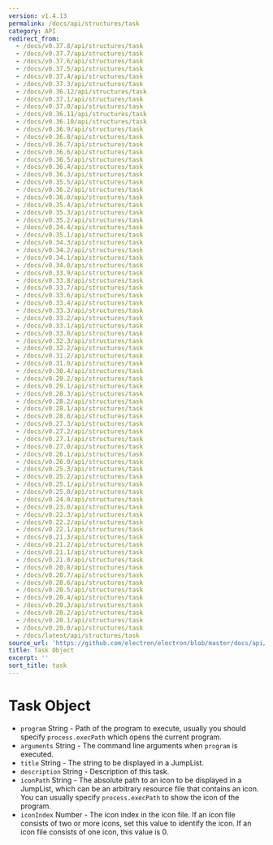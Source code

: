 ```yaml
---
version: v1.4.13
permalink: /docs/api/structures/task
category: API
redirect_from:
  - /docs/v0.37.8/api/structures/task
  - /docs/v0.37.7/api/structures/task
  - /docs/v0.37.6/api/structures/task
  - /docs/v0.37.5/api/structures/task
  - /docs/v0.37.4/api/structures/task
  - /docs/v0.37.3/api/structures/task
  - /docs/v0.36.12/api/structures/task
  - /docs/v0.37.1/api/structures/task
  - /docs/v0.37.0/api/structures/task
  - /docs/v0.36.11/api/structures/task
  - /docs/v0.36.10/api/structures/task
  - /docs/v0.36.9/api/structures/task
  - /docs/v0.36.8/api/structures/task
  - /docs/v0.36.7/api/structures/task
  - /docs/v0.36.6/api/structures/task
  - /docs/v0.36.5/api/structures/task
  - /docs/v0.36.4/api/structures/task
  - /docs/v0.36.3/api/structures/task
  - /docs/v0.35.5/api/structures/task
  - /docs/v0.36.2/api/structures/task
  - /docs/v0.36.0/api/structures/task
  - /docs/v0.35.4/api/structures/task
  - /docs/v0.35.3/api/structures/task
  - /docs/v0.35.2/api/structures/task
  - /docs/v0.34.4/api/structures/task
  - /docs/v0.35.1/api/structures/task
  - /docs/v0.34.3/api/structures/task
  - /docs/v0.34.2/api/structures/task
  - /docs/v0.34.1/api/structures/task
  - /docs/v0.34.0/api/structures/task
  - /docs/v0.33.9/api/structures/task
  - /docs/v0.33.8/api/structures/task
  - /docs/v0.33.7/api/structures/task
  - /docs/v0.33.6/api/structures/task
  - /docs/v0.33.4/api/structures/task
  - /docs/v0.33.3/api/structures/task
  - /docs/v0.33.2/api/structures/task
  - /docs/v0.33.1/api/structures/task
  - /docs/v0.33.0/api/structures/task
  - /docs/v0.32.3/api/structures/task
  - /docs/v0.32.2/api/structures/task
  - /docs/v0.31.2/api/structures/task
  - /docs/v0.31.0/api/structures/task
  - /docs/v0.30.4/api/structures/task
  - /docs/v0.29.2/api/structures/task
  - /docs/v0.29.1/api/structures/task
  - /docs/v0.28.3/api/structures/task
  - /docs/v0.28.2/api/structures/task
  - /docs/v0.28.1/api/structures/task
  - /docs/v0.28.0/api/structures/task
  - /docs/v0.27.3/api/structures/task
  - /docs/v0.27.2/api/structures/task
  - /docs/v0.27.1/api/structures/task
  - /docs/v0.27.0/api/structures/task
  - /docs/v0.26.1/api/structures/task
  - /docs/v0.26.0/api/structures/task
  - /docs/v0.25.3/api/structures/task
  - /docs/v0.25.2/api/structures/task
  - /docs/v0.25.1/api/structures/task
  - /docs/v0.25.0/api/structures/task
  - /docs/v0.24.0/api/structures/task
  - /docs/v0.23.0/api/structures/task
  - /docs/v0.22.3/api/structures/task
  - /docs/v0.22.2/api/structures/task
  - /docs/v0.22.1/api/structures/task
  - /docs/v0.21.3/api/structures/task
  - /docs/v0.21.2/api/structures/task
  - /docs/v0.21.1/api/structures/task
  - /docs/v0.21.0/api/structures/task
  - /docs/v0.20.8/api/structures/task
  - /docs/v0.20.7/api/structures/task
  - /docs/v0.20.6/api/structures/task
  - /docs/v0.20.5/api/structures/task
  - /docs/v0.20.4/api/structures/task
  - /docs/v0.20.3/api/structures/task
  - /docs/v0.20.2/api/structures/task
  - /docs/v0.20.1/api/structures/task
  - /docs/v0.20.0/api/structures/task
  - /docs/latest/api/structures/task
source_url: 'https://github.com/electron/electron/blob/master/docs/api/structures/task.md'
title: Task Object
excerpt: ''
sort_title: task
---
```

# Task Object

*   `program` String - Path of the program to execute, usually you should specify `process.execPath` which opens the current program.
*   `arguments` String - The command line arguments when `program` is executed.
*   `title` String - The string to be displayed in a JumpList.
*   `description` String - Description of this task.
*   `iconPath` String - The absolute path to an icon to be displayed in a JumpList, which can be an arbitrary resource file that contains an icon. You can usually specify `process.execPath` to show the icon of the program.
*   `iconIndex` Number - The icon index in the icon file. If an icon file consists of two or more icons, set this value to identify the icon. If an icon file consists of one icon, this value is 0.
